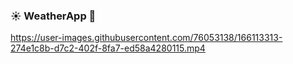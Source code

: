 <h3>☀️ WeatherApp 🌙</h3>

https://user-images.githubusercontent.com/76053138/166113313-274e1c8b-d7c2-402f-8fa7-ed58a4280115.mp4
